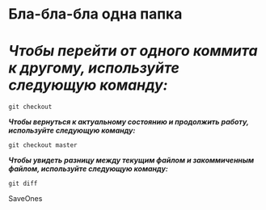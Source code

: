 # Бла-бла-бла одна папка

# *__Чтобы перейти от одного коммита к другому, используйте следующую команду:__*
```
git checkout
```
*__Чтобы вернуться к актуальному состоянию и продолжить работу, используйте следующую команду:__*
```
git checkout master
```
*__Чтобы увидеть разницу между текущим файлом и закоммиченным файлом, используйте следующую команду:__*
```
git diff
```
SaveOnes